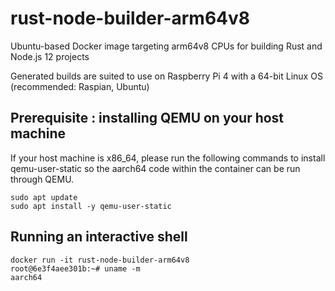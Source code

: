 # rust-node-builder-arm64v8

Ubuntu-based Docker image targeting arm64v8 CPUs
for building Rust and Node.js 12 projects

Generated builds are suited to use on Raspberry Pi 4 with a 64-bit Linux OS (recommended: Raspian, Ubuntu)

## Prerequisite : installing QEMU on your host machine 
If your host machine is x86_64, please run the following commands to install qemu-user-static so the aarch64 code within the container can be run through QEMU.
```
sudo apt update
sudo apt install -y qemu-user-static
```

## Running an interactive shell
```
docker run -it rust-node-builder-arm64v8
root@6e3f4aee301b:~# uname -m
aarch64
```


